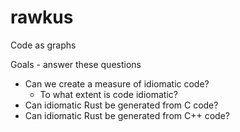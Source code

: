 # rawkus
Code as graphs

Goals - answer these questions
* Can we create a measure of idiomatic code?
    * To what extent is code idiomatic?
* Can idiomatic Rust be generated from C code?
* Can idiomatic Rust be generated from C++ code?
